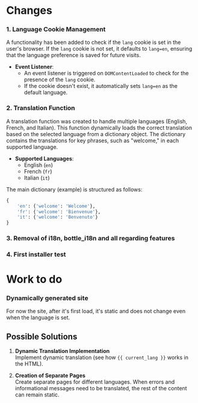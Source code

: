 # Changes

### 1. **Language Cookie Management**

A functionality has been added to check if the `lang` cookie is set in the user's browser. If the `lang` cookie is not set, it defaults to `lang=en`, ensuring that the language preference is saved for future visits.

- **Event Listener**: 
  - An event listener is triggered on `DOMContentLoaded` to check for the presence of the `lang` cookie.
  - If the cookie doesn't exist, it automatically sets `lang=en` as the default language.

### 2. **Translation Function**

A translation function was created to handle multiple languages (English, French, and Italian). This function dynamically loads the correct translation based on the selected language from a dictionary object. The dictionary contains the translations for key phrases, such as "welcome," in each supported language.

- **Supported Languages**:
  - English (`en`)
  - French (`fr`)
  - Italian (`it`)

The main dictionary (example) is structured as follows:

```python
{
    'en': {'welcome': 'Welcome'},
    'fr': {'welcome': 'Bienvenue'},
    'it': {'welcome': 'Benvenuto'}
}
```

### 3. **Removal of i18n, bottle_i18n and all regarding features**

### 4. **First installer test**

# Work to do

### Dynamically generated site

For now the site, after it's first load, it's static and does not change even when the language is set.

## Possible Solutions

1. **Dynamic Translation Implementation**  
   Implement dynamic translation (see how `{{ current_lang }}` works in the HTML).

2. **Creation of Separate Pages**  
   Create separate pages for different languages. When errors and informational messages need to be translated, the rest of the content can remain static.